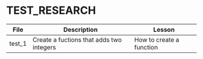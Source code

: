 # TEST_RESEARCH

| File | Description | Lesson |
|------|-------------|--------|
| test_1 | Create a fuctions that adds two integers | How to create a function |

